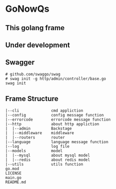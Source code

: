 # GoNowQs
## This golang frame
## Under development


## Swagger 
``` shell
# github.com/swaggo/swag
# swag init -g http/admin/controller/base.go
swag init
```


## Frame Structure
```
|--cli              cmd appliction
|--config           config message function
|--errorcode        errorcode message function
|--http             about http appliction
|  |--admin         Backstage
|  |--middleware    middleware
|  |--routers       router
|--language         language message function
|--log              log file
|--models           model
|  |--mysql         about mysql model
|  |--redis         about redis model
|--utils            utils function
go.mod
LICENSE
main.go
README.md
```